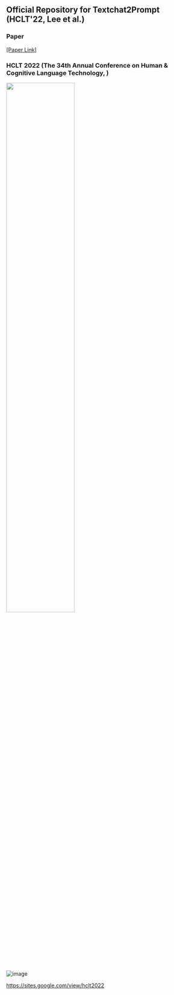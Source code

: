 ## Official Repository for Textchat2Prompt (HCLT'22, Lee et al.)


### Paper

[[Paper Link]](https://github.com/purang2/prompting-nlp/blob/main/Textchat2Prompt/paper_pdf.pdf)


### HCLT 2022 (The 34th Annual Conference on Human & Cognitive Language Technology, )
<img src="https://user-images.githubusercontent.com/46081500/200228084-46850d13-ce07-4d9b-9917-97f5071858e6.jpg"  width="60%" height="60%"/>


![image](https://user-images.githubusercontent.com/46081500/200228615-42d32c8c-4930-463b-97e1-930533355eda.png)


https://sites.google.com/view/hclt2022
